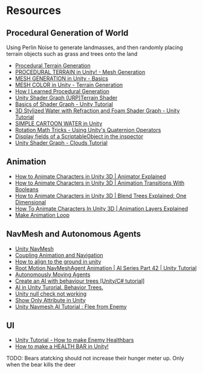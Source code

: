 # Resources

## Procedural Generation of World

Using Perlin Noise to generate landmasses, and then randomly placing terrain objects such as grass and trees onto the land

- [Procedural Terrain Generation](https://www.youtube.com/playlist?list=PLFt_AvWsXl0eBW2EiBtl_sxmDtSgZBxB3)
- [PROCEDURAL TERRAIN in Unity! - Mesh Generation](https://www.youtube.com/watch?v=64NblGkAabk)
- [MESH GENERATION in Unity - Basics](https://www.youtube.com/watch?v=eJEpeUH1EMg)
- [MESH COLOR in Unity - Terrain Generation](https://www.youtube.com/watch?v=lNyZ9K71Vhc)
- [How I Learned Procedural Generation](https://www.youtube.com/watch?v=XpG3YqUkCTY)
- [Unity Shader Graph (URP)Terrain Shader](https://www.youtube.com/watch?v=uJSxqr3a0cA)
- [Basics of Shader Graph - Unity Tutorial](https://www.youtube.com/watch?v=Ar9eIn4z6XE)
- [3D Stylized Water with Refraction and Foam Shader Graph - Unity Tutorial](https://www.youtube.com/watch?v=MHdDUqJHJxM)
- [SIMPLE CARTOON WATER in Unity](https://www.youtube.com/watch?v=Vg0L9aCRWPE)
- [Rotation Math Tricks - Using Unity's Quaternion Operators](https://www.youtube.com/watch?v=O4qPd5kdjgc)
- [Display fields of a ScriptableObject in the inspector](https://gist.github.com/tomkail/ba4136e6aa990f4dc94e0d39ec6a058c)
- [Unity Shader Graph - Clouds Tutorial](https://www.youtube.com/watch?v=xxhvUyvIH6s)

## Animation

- [How to Animate Characters in Unity 3D | Animator Explained](https://www.youtube.com/watch?v=vApG8aYD5aI)
- [How to Animate Characters in Unity 3D | Animation Transitions With Booleans](https://www.youtube.com/watch?v=FF6kezDQZ7s)
- [How to Animate Characters in Unity 3D | Blend Trees Explained: One Dimensional](https://www.youtube.com/watch?v=m8rGyoStfgQ)
- [How To Animate Characters In Unity 3D | Animation Layers Explained](https://www.youtube.com/watch?v=W0eRZGS6dhQ)
- [Make Animation Loop](https://discussions.unity.com/t/animation-loop/34663)

## NavMesh and Autonomous Agents

- [Unity NavMesh](https://learn.unity.com/tutorial/unity-navmesh?uv=2017.3)
- [Coupling Animation and Navigation](https://docs.unity3d.com/Manual/nav-CouplingAnimationAndNavigation.html)
- [How to align to the ground in unity](https://www.youtube.com/watch?v=KFUygjZKD8E)
- [Root Motion NavMeshAgent Animation | AI Series Part 42 | Unity Tutorial](https://www.youtube.com/watch?v=uAGjKxH4sDQ)
- [Autonomously Moving Agents](https://learn.unity.com/project/autonomously-moving-agents?uv=2021.3)
- [Create an AI with behaviour trees [Unity/C# tutorial]](https://www.youtube.com/watch?v=aR6wt5BlE-E)
- [AI in Unity Turorial. Behavior Trees.](https://www.youtube.com/watch?v=F-3nxJ2ANXg)
- [Unity null check not working](http://anja-haumann.de/unity-null-check-not-working/)
- [Show Only Attribute in Unity](https://discussions.unity.com/t/how-to-make-a-readonly-property-in-inspector/75448/4)
- [Unity Navmesh AI Tutorial : Flee from Enemy](https://www.youtube.com/watch?v=Zjlg9F3FRJs)

## UI

- [Unity Tutorial - How to make Enemy Healthbars](https://www.youtube.com/watch?v=ZYeXmze5gxg)
- [How to make a HEALTH BAR in Unity!](https://www.youtube.com/watch?v=BLfNP4Sc_iA)

TODO: Bears atatcking should not increase their hunger meter up. Only when the bear kills the deer